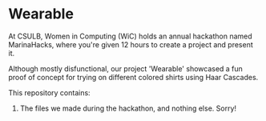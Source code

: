 # Wearable

At CSULB, Women in Computing (WiC) holds an annual hackathon named MarinaHacks, where you're given 12 hours to create a project and present it.

Although mostly disfunctional, our project 'Wearable' showcased a fun proof of concept for trying on different colored shirts using Haar Cascades.

This repository contains:

1. The files we made during the hackathon, and nothing else. Sorry!
